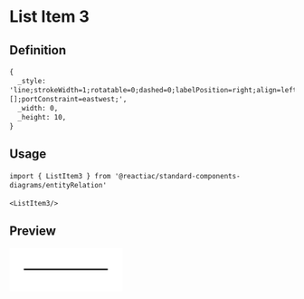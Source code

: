 # List Item 3

## Definition

```
{
  _style: 'line;strokeWidth=1;rotatable=0;dashed=0;labelPosition=right;align=left;verticalAlign=middle;spacingTop=0;spacingLeft=6;points=[];portConstraint=eastwest;',
  _width: 0,
  _height: 10,
}
```

## Usage

```
import { ListItem3 } from '@reactiac/standard-components-diagrams/entityRelation'

<ListItem3/>
```

## Preview

<img src="./list-item-3.png" width="200"/>
